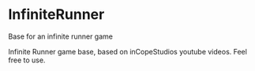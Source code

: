 # InfiniteRunner
Base for an infinite runner game

Infinite Runner game base, based on inCopeStudios youtube videos.
Feel free to use.


